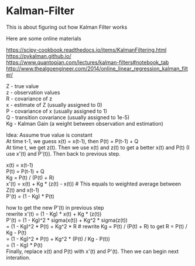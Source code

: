 # Kalman-Filter

This is about figuring out how Kalman Filter works

Here are some online materials

https://scipy-cookbook.readthedocs.io/items/KalmanFiltering.html     
https://pykalman.github.io/     
https://www.quantopian.com/lectures/kalman-filters#notebook_tab     
http://www.thealgoengineer.com/2014/online_linear_regression_kalman_filter/     

Z - true value </br>
z - observation values </br>
R - covariance of z </br>
x - estimate of Z (usually assigned to 0) </br>
P - covariance of x (usually assigned to 1) </br>
Q - transition covariance (usually assigned to 1e-5) </br>
Kg - Kalman Gain (a weight between observation and estimation) </br>

Idea: 
Assume true value is constant </br>
At time t-1, we guess x(t) = x(t-1), then P(t) = P(t-1) + Q </br>
At time t, we get z(t). Then we use x(t) and z(t) to get a better x(t) and P(t) (I use x'(t) and P'(t)). Then back to previous step. </br>

x(t) = x(t-1) </br>
P(t) = P(t-1) + Q </br>
Kg = P(t) / (P(t) + R) </br>
x'(t) = x(t) + Kg * (z(t) - x(t))     # This equals to weighted average between Z(t) and x(t-1) </br>
P'(t) = (1 - Kg) * P(t) </br>

how to get the new P'(t) in previous step </br>
rewrite x'(t) = (1 - Kg) * x(t) + Kg * (z(t)) </br>
P'(t) = (1 - Kg)^2 * sigma(x(t)) + Kg^2 * sigma(z(t))    
      = (1 - Kg)^2 * P(t) + Kg^2 * R                      # rewrite Kg = P(t) / (P(t) + R) to get R = P(t) / Kg - P(t) </br>
      = (1 - Kg)^2 * P(t) + Kg^2 * (P(t) / Kg - P(t)) </br>
      = (1 - Kg) * P(t) </br>
Finally, replace x(t) and P(t) with x'(t) and P'(t). Then we can begin next interation. </br>
